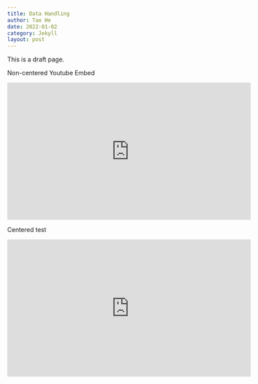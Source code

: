 ```yaml
---
title: Data Handling
author: Tao He
date: 2022-01-02
category: Jekyll
layout: post
---
```


This is a draft page.

Non-centered Youtube Embed
<iframe width="560" height="315" src="https://www.youtube.com/embed/VM7zAcBnD-A" frameborder="0" allowfullscreen></iframe>


Centered test
<div style="text-align:center;">
  <iframe width="560" height="315" src="https://www.youtube.com/embed/VM7zAcBnD-A" frameborder="0" allowfullscreen></iframe>
</div>